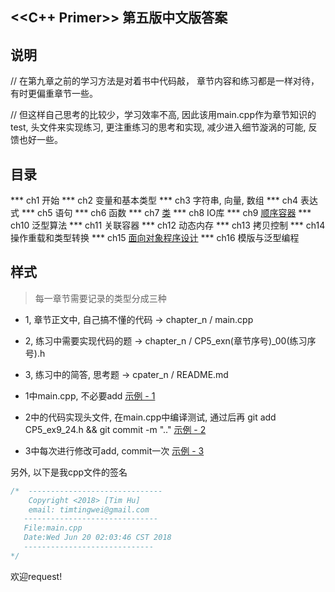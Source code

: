 <<C++ Primer>> 第五版中文版答案
----
## 说明
// 在第九章之前的学习方法是对着书中代码敲， 章节内容和练习都是一样对待，有时更偏重章节一些。

// 但这样自己思考的比较少，学习效率不高, 因此该用main.cpp作为章节知识的test, 头文件来实现练习, 更注重练习的思考和实现, 减少进入细节漩涡的可能, 反馈也好一些。

## 目录
*** ch1 开始
*** ch2 变量和基本类型
*** ch3 字符串, 向量, 数组
*** ch4 表达式
*** ch5 语句
*** ch6 函数
*** ch7 [类](https://github.com/timtingwei/cppd/tree/master/Primer/7_class)
*** ch8 IO库
*** ch9 [顺序容器](https://github.com/timtingwei/cppd/tree/master/Primer/9_seq_containers)
*** ch10 泛型算法
*** ch11 关联容器
*** ch12 动态内存
*** ch13 拷贝控制
*** ch14 操作重载和类型转换
*** ch15 [面向对象程序设计](https://github.com/timtingwei/cppd/tree/master/Primer/15_oop)
*** ch16 模版与泛型编程


## 样式
> 每一章节需要记录的类型分成三种
* 1, 章节正文中, 自己搞不懂的代码  -> chapter_n / main.cpp
* 2, 练习中需要实现代码的题       -> chapter_n / CP5_exn(章节序号)_00(练习序号).h
* 3, 练习中的简答, 思考题        -> cpater_n / README.md


* 1中main.cpp, 不必要add  [示例 - 1](https://github.com/timtingwei/cppd/blob/master/Primer/9_seq_containers/main.cpp)

* 2中的代码实现头文件, 在main.cpp中编译测试, 通过后再 git add CP5_ex9_24.h && git commit -m ".." [示例 - 2](https://github.com/timtingwei/cppd/blob/master/Primer/9_seq_containers/CP5_ex9_26.h)

* 3中每次进行修改可add, commit一次 [示例 - 3](https://github.com/timtingwei/cppd/blob/master/Primer/9_seq_containers/README.md) 


另外, 以下是我cpp文件的签名
```cpp
/*  ------------------------------
    Copyright <2018> [Tim Hu]
    email: timtingwei@gmail.com
   ------------------------------
   File:main.cpp
   Date:Wed Jun 20 02:03:46 CST 2018
   -----------------------------
*/
```

欢迎request!
